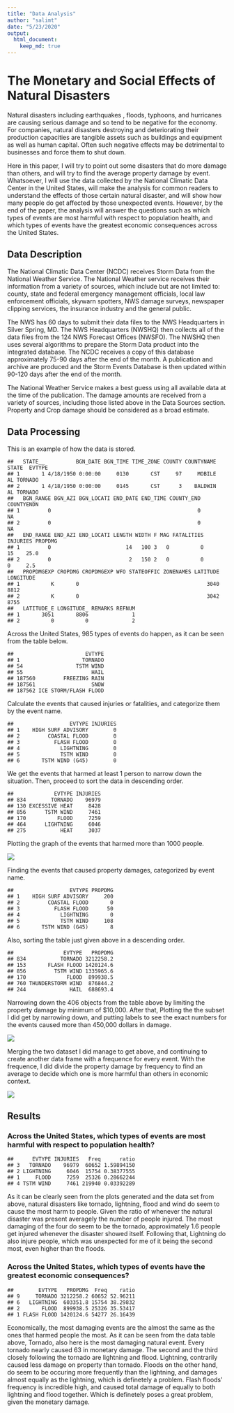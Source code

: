 ```yaml
---
title: "Data Analysis"
author: "salimt"
date: "5/23/2020"
output: 
  html_document:
    keep_md: true
---
```



# The Monetary and Social Effects of Natural Disasters

Natural disasters including earthquakes , floods, typhoons, and hurricanes are causing serious damage and so tend to be negative for the economy. For companies, natural disasters destroying and deteriorating their production capacities are tangible assets such as buildings and equipment as well as human capital. Often such negative effects may be detrimental to businesses and force them to shut down.

Here in this paper, I will try to point out some disasters that do more damage than others, and will try to find the average property damage by event. Whatsoever, I will use the data collected by the National Climatic Data Center in the United States, will make the analysis for common readers to understand the effects of those certain natural disaster, and will show how many people do get affected by those unexpected events. However, by the end of the paper, the analysis will answer the questions such as which types of events are most harmful with respect to population health, and  which types of events have the greatest economic consequences across the United States. 

## Data Description

The National Climatic Data Center (NCDC) receives Storm Data from the National Weather Service. The National Weather service receives their information from a variety of sources, which include but are not limited to: county, state and federal emergency management officials, local law enforcement officials, skywarn spotters, NWS damage surveys, newspaper clipping services, the insurance industry and the general public.

The NWS has 60 days to submit their data files to the NWS Headquarters in Silver Spring, MD. The NWS Headquarters (NWSHQ) then collects all of the data files from the 124 NWS Forecast Offices (NWSFO). The NWSHQ then uses several algorithms to prepare the Storm Data product into the integrated database. The NCDC receives a copy of this database approximately 75-90 days after the end of the month. A publication and archive are produced and the Storm Events Database is then updated within 90-120 days after the end of the month.

The National Weather Service makes a best guess using all available data at the time of the publication. The damage amounts are received from a variety of sources, including those listed above in the Data Sources section. Property and Crop damage should be considered as a broad estimate.


## Data Processing

This is an example of how the data is stored.


```
##   STATE__          BGN_DATE BGN_TIME TIME_ZONE COUNTY COUNTYNAME STATE  EVTYPE
## 1       1 4/18/1950 0:00:00     0130       CST     97     MOBILE    AL TORNADO
## 2       1 4/18/1950 0:00:00     0145       CST      3    BALDWIN    AL TORNADO
##   BGN_RANGE BGN_AZI BGN_LOCATI END_DATE END_TIME COUNTY_END COUNTYENDN
## 1         0                                               0         NA
## 2         0                                               0         NA
##   END_RANGE END_AZI END_LOCATI LENGTH WIDTH F MAG FATALITIES INJURIES PROPDMG
## 1         0                        14   100 3   0          0       15    25.0
## 2         0                         2   150 2   0          0        0     2.5
##   PROPDMGEXP CROPDMG CROPDMGEXP WFO STATEOFFIC ZONENAMES LATITUDE LONGITUDE
## 1          K       0                                         3040      8812
## 2          K       0                                         3042      8755
##   LATITUDE_E LONGITUDE_ REMARKS REFNUM
## 1       3051       8806              1
## 2          0          0              2
```

Across the United States, 985 types of events do happen, as it can be seen from the table below.


```
##                       EVTYPE
## 1                    TORNADO
## 54                 TSTM WIND
## 55                      HAIL
## 187560         FREEZING RAIN
## 187561                  SNOW
## 187562 ICE STORM/FLASH FLOOD
```

Calculate the events that caused injuries or fatalities, and categorize them by the event name.


```
##                  EVTYPE INJURIES
## 1    HIGH SURF ADVISORY        0
## 2         COASTAL FLOOD        0
## 3           FLASH FLOOD        0
## 4             LIGHTNING        0
## 5             TSTM WIND        0
## 6       TSTM WIND (G45)        0
```

We get the events that harmed at least 1 person to narrow down the situation. Then, proceed to sort the data in descending order.


```
##             EVTYPE INJURIES
## 834        TORNADO    96979
## 130 EXCESSIVE HEAT     8428
## 856      TSTM WIND     7461
## 170          FLOOD     7259
## 464      LIGHTNING     6046
## 275           HEAT     3037
```

Plotting the graph of the events that harmed more than 1000 people.

![](https://github.com/salimt/Courses-/blob/master/Johns%20Hopkins%20University%20-%20Data%20Science%20Specialization/Johns%20Hopkins%20University%20-%20Reproducible%20Research/project/fig/unnamed-chunk-4-1.png?raw=true)<!-- -->


Finding the events that caused property damages, categorized by event name.


```
##                  EVTYPE PROPDMG
## 1    HIGH SURF ADVISORY     200
## 2         COASTAL FLOOD       0
## 3           FLASH FLOOD      50
## 4             LIGHTNING       0
## 5             TSTM WIND     108
## 6       TSTM WIND (G45)       8
```

Also, sorting the table just given above in a descending order.


```
##                EVTYPE   PROPDMG
## 834           TORNADO 3212258.2
## 153       FLASH FLOOD 1420124.6
## 856         TSTM WIND 1335965.6
## 170             FLOOD  899938.5
## 760 THUNDERSTORM WIND  876844.2
## 244              HAIL  688693.4
```

Narrowing down the 406 objects from the table above by limiting the property damage by minimum of $10,000. After that, Plotting the the subset I did get by narrowing down, and putting labels to see the exact numbers for the events caused more than 450,000 dollars in damage.

![](https://github.com/salimt/Courses-/blob/master/Johns%20Hopkins%20University%20-%20Data%20Science%20Specialization/Johns%20Hopkins%20University%20-%20Reproducible%20Research/project/fig/unnamed-chunk-7-1.png?raw=true)<!-- -->

Merging the two dataset I did manage to get above, and continuing to create another data frame with a frequence for every event. With the frequence, I did divide the property damage by frequency to find an average to decide which one is more harmful than others in economic context.

![](https://github.com/salimt/Courses-/blob/master/Johns%20Hopkins%20University%20-%20Data%20Science%20Specialization/Johns%20Hopkins%20University%20-%20Reproducible%20Research/project/fig/unnamed-chunk-8-1.png?raw=true)<!-- -->

## Results

### Across the United States, which types of events are most harmful with respect to population health?


```
##      EVTYPE INJURIES   Freq      ratio
## 3   TORNADO    96979  60652 1.59894150
## 2 LIGHTNING     6046  15754 0.38377555
## 1     FLOOD     7259  25326 0.28662244
## 4 TSTM WIND     7461 219940 0.03392289
```

As it can be clearly seen from the plots generated and the data set from above, natural disasters like tornado, lightning, flood and wind do seem to cause the most harm to people. Given the ratio of whenever the natural disaster was present averagely the number of people injured. The most damaging of the four do seem to be the tornado, approximately 1.6 people get injured whenever the disaster showed itself. Following that, Lightning do also injure people, which was unexpected for me of it being the second most, even higher than the floods.

### Across the United States, which types of events have the greatest economic consequences?


```
##        EVTYPE   PROPDMG  Freq    ratio
## 9     TORNADO 3212258.2 60652 52.96211
## 6   LIGHTNING  603351.8 15754 38.29832
## 2       FLOOD  899938.5 25326 35.53417
## 1 FLASH FLOOD 1420124.6 54277 26.16439
```

Economically, the most damaging events are the almost the same as the ones that harmed people the most. As it can be seen from the data table above, Tornado, also here is the most damaging natural event. Every tornado nearly caused 63 in monetary damage. The second and the third closely following the tornado are lightning and flood. Lightning, contrarily caused less damage on property than tornado. Floods on the other hand, do seem to be occuring more frequently than the lightning, and damages almost equally as the lightning, which is definetely a problem. Flash floods' frequency is incredible high, and caused total damage of equally to both lightning and flood together. Which is definetely poses a great problem, given the monetary damage.
